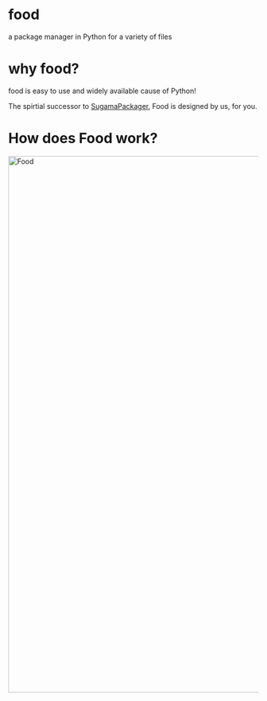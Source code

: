 # food
a package manager in Python for a variety of files
# why food?
food is easy to use and widely available cause of Python!

The spirtial successor to [SugamaPackager](https://github.com/Freakybob-Team/sugamaPackager), Food is designed by us, for you.
# How does Food work?
<img width="1920" height="1080" alt="Food" src="https://github.com/user-attachments/assets/c2fc4c43-caf6-4e0b-b5df-6ed475354118" />
